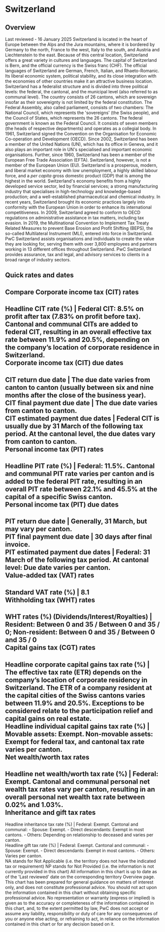 # Switzerland
## Overview
Last reviewed - 16 January 2025
Switzerland is located in the heart of Europe between the Alps and the Jura mountains, where it is bordered by Germany to the north, France to the west, Italy to the south, and Austria and Liechtenstein to the east. Because of this central location, Switzerland offers a great variety in cultures and languages. The capital of Switzerland is Bern, and the official currency is the Swiss franc (CHF). The official languages of Switzerland are German, French, Italian, and Rhaeto-Romanic. Its liberal economic system, political stability, and its close integration with the economies of other countries make it an attractive business location.
Switzerland has a federalist structure and is divided into three political levels: the federal, the cantonal, and the municipal level (also referred to as communal level). The country consists of 26 cantons, which are sovereign insofar as their sovereignty is not limited by the federal constitution. The Federal Assembly, also called parliament, consists of two chambers: The National Council, which represents the 'sovereigns' (the Swiss people), and the Council of States, which represents the 26 cantons. The federal government is known as the Federal Council. It consists of seven members (the heads of respective departments) and operates as a collegial body.
In 1961, Switzerland signed the Convention on the Organisation for Economic Co-operation and Development (OECD). Since 2002, Switzerland has been a member of the United Nations (UN), which has its office in Geneva, and it also plays an important role in UN's specialised and important economic organisations. Further, since 1960, Switzerland has been a member of the European Free Trade Association (EFTA). Switzerland, however, is not a member of the European Union (EU).
Switzerland is a prosperous, modern, and liberal market economy with low unemployment, a highly skilled labour force, and a _per capita_ gross domestic product (GDP) that is among the highest in the world. Switzerland's economy benefits from a highly developed service sector, led by financial services; a strong manufacturing industry that specialises in high-technology and knowledge-based production; and a well-established pharmaceutical and chemical industry. In recent years, Switzerland brought its economic practices largely into conformity with the European Union in order to enhance its international competitiveness. In 2009, Switzerland agreed to conform to OECD regulations on administrative assistance in tax matters, including tax evasion. In 2019, the Multinational Convention to Implement Tax Treaty Related Measures to prevent Base Erosion and Profit Shifting (BEPS), the so-called Multilateral Instrument (MLI), entered into force in Switzerland.
PwC Switzerland assists organisations and individuals to create the value they are looking for, serving them with over 3,800 employees and partners working in 13 different offices throughout Switzerland. PwC Switzerland provides assurance, tax and legal, and advisory services to clients in a broad range of industry sectors.
## Quick rates and dates
Compare
Corporate income tax (CIT) rates   
---  
Headline CIT rate (%) |  Federal CIT: 8.5% on profit after tax (7.83% on profit before tax). Cantonal and communal CITs are added to federal CIT, resulting in an overall effective tax rate between 11.9% and 20.5%, depending on the company’s location of corporate residence in Switzerland.  
Corporate income tax (CIT) due dates   
---  
CIT return due date |  The due date varies from canton to canton (usually between six and nine months after the close of the business year).  
CIT final payment due date |  The due date varies from canton to canton.  
CIT estimated payment due dates |  Federal CIT is usually due by 31 March of the following tax period. At the cantonal level, the due dates vary from canton to canton.  
Personal income tax (PIT) rates   
---  
Headline PIT rate (%) |  Federal: 11.5%. Cantonal and communal PIT rate varies per canton and is added to the federal PIT rate, resulting in an overall PIT rate between 22.1% and 45.5% at the capital of a specific Swiss canton.  
Personal income tax (PIT) due dates   
---  
PIT return due date |  Generally, 31 March, but may vary per canton.  
PIT final payment due date |  30 days after final invoice.  
PIT estimated payment due dates |  Federal: 31 March of the following tax period. At cantonal level: Due date varies per canton.  
Value-added tax (VAT) rates   
---  
Standard VAT rate (%) |  8.1  
Withholding tax (WHT) rates   
---  
WHT rates (%) (Dividends/Interest/Royalties) |  Resident: Between 0 and 35 / Between 0 and 35 / 0; Non-resident: Between 0 and 35 / Between 0 and 35 / 0  
Capital gains tax (CGT) rates   
---  
Headline corporate capital gains tax rate (%) |  The effective tax rate (ETR) depends on the company’s location of corporate residency in Switzerland. The ETR of a company resident at the capital cities of the Swiss cantons varies between 11.9% and 20.5%. Exceptions to be considered relate to the participation relief and capital gains on real estate.  
Headline individual capital gains tax rate (%) |  Movable assets: Exempt. Non-movable assets: Exempt for federal tax, and cantonal tax rate varies per canton.  
Net wealth/worth tax rates   
---  
Headline net wealth/worth tax rate (%) |  Federal: Exempt. Cantonal and communal personal net wealth tax rates vary per canton, resulting in an overall personal net wealth tax rate between 0.02% and 1.03%.  
Inheritance and gift tax rates   
---  
Headline inheritance tax rate (%) |  Federal: Exempt. Cantonal and communal: - Spouse: Exempt. - Direct descendants: Exempt in most cantons. - Others: Depending on relationship to deceased and varies per canton.  
Headline gift tax rate (%) |  Federal: Exempt. Cantonal and communal: - Spouse: Exempt. - Direct descendants: Exempt in most cantons. - Others: Varies per canton.  
NA stands for Not Applicable (i.e. the territory does not have the indicated tax or requirement)
NP stands for Not Provided (i.e. the information is not currently provided in this chart) 
All information in this chart is up to date as of the 'Last reviewed' date on the corresponding territory Overview page. This chart has been prepared for general guidance on matters of interest only, and does not constitute professional advice. You should not act upon the information contained in this chart without obtaining specific professional advice. No representation or warranty (express or implied) is given as to the accuracy or completeness of the information contained in this chart, and, to the extent permitted by law, PwC does not accept or assume any liability, responsibility or duty of care for any consequences of you or anyone else acting, or refraining to act, in reliance on the information contained in this chart or for any decision based on it.
